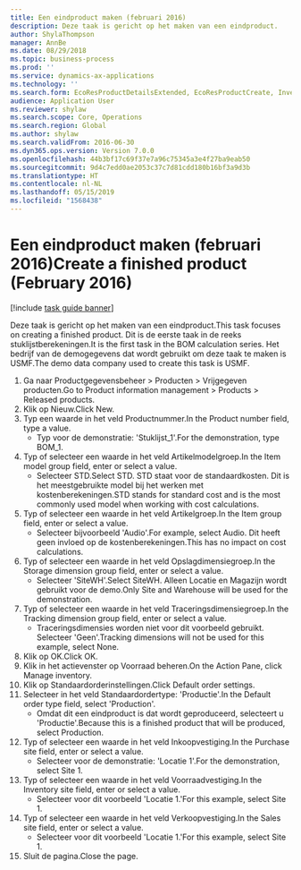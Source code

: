 ```yaml
---
title: Een eindproduct maken (februari 2016)
description: Deze taak is gericht op het maken van een eindproduct.
author: ShylaThompson
manager: AnnBe
ms.date: 08/29/2018
ms.topic: business-process
ms.prod: ''
ms.service: dynamics-ax-applications
ms.technology: ''
ms.search.form: EcoResProductDetailsExtended, EcoResProductCreate, InventItemOrderSetup
audience: Application User
ms.reviewer: shylaw
ms.search.scope: Core, Operations
ms.search.region: Global
ms.author: shylaw
ms.search.validFrom: 2016-06-30
ms.dyn365.ops.version: Version 7.0.0
ms.openlocfilehash: 44b3bf17c69f37e7a96c75345a3e4f27ba9eab50
ms.sourcegitcommit: 9d4c7edd0ae2053c37c7d81cdd180b16bf3a9d3b
ms.translationtype: HT
ms.contentlocale: nl-NL
ms.lasthandoff: 05/15/2019
ms.locfileid: "1568438"
---
```

# <a name="create-a-finished-product-february-2016"></a><span data-ttu-id="a98a6-103">Een eindproduct maken (februari 2016)</span><span class="sxs-lookup"><span data-stu-id="a98a6-103">Create a finished product (February 2016)</span></span>

[!include [task guide banner](../../includes/task-guide-banner.md)]

<span data-ttu-id="a98a6-104">Deze taak is gericht op het maken van een eindproduct.</span><span class="sxs-lookup"><span data-stu-id="a98a6-104">This task focuses on creating a finished product.</span></span> <span data-ttu-id="a98a6-105">Dit is de eerste taak in de reeks stuklijstberekeningen.</span><span class="sxs-lookup"><span data-stu-id="a98a6-105">It is the first task in the BOM calculation series.</span></span> <span data-ttu-id="a98a6-106">Het bedrijf van de demogegevens dat wordt gebruikt om deze taak te maken is USMF.</span><span class="sxs-lookup"><span data-stu-id="a98a6-106">The demo data company used to create this task is USMF.</span></span>

1. <span data-ttu-id="a98a6-107">Ga naar Productgegevensbeheer > Producten > Vrijgegeven producten.</span><span class="sxs-lookup"><span data-stu-id="a98a6-107">Go to Product information management > Products > Released products.</span></span>
2. <span data-ttu-id="a98a6-108">Klik op Nieuw.</span><span class="sxs-lookup"><span data-stu-id="a98a6-108">Click New.</span></span>
3. <span data-ttu-id="a98a6-109">Typ een waarde in het veld Productnummer.</span><span class="sxs-lookup"><span data-stu-id="a98a6-109">In the Product number field, type a value.</span></span>
    * <span data-ttu-id="a98a6-110">Typ voor de demonstratie: 'Stuklijst_1'.</span><span class="sxs-lookup"><span data-stu-id="a98a6-110">For the demonstration, type BOM_1.</span></span>  
4. <span data-ttu-id="a98a6-111">Typ of selecteer een waarde in het veld Artikelmodelgroep.</span><span class="sxs-lookup"><span data-stu-id="a98a6-111">In the Item model group field, enter or select a value.</span></span>
    * <span data-ttu-id="a98a6-112">Selecteer STD.</span><span class="sxs-lookup"><span data-stu-id="a98a6-112">Select STD.</span></span> <span data-ttu-id="a98a6-113">STD staat voor de standaardkosten. Dit is het meestgebruikte model bij het werken met kostenberekeningen.</span><span class="sxs-lookup"><span data-stu-id="a98a6-113">STD stands for standard cost and is the most commonly used model when working with cost calculations.</span></span>  
5. <span data-ttu-id="a98a6-114">Typ of selecteer een waarde in het veld Artikelgroep.</span><span class="sxs-lookup"><span data-stu-id="a98a6-114">In the Item group field, enter or select a value.</span></span>
    * <span data-ttu-id="a98a6-115">Selecteer bijvoorbeeld 'Audio'.</span><span class="sxs-lookup"><span data-stu-id="a98a6-115">For example, select Audio.</span></span> <span data-ttu-id="a98a6-116">Dit heeft geen invloed op de kostenberekeningen.</span><span class="sxs-lookup"><span data-stu-id="a98a6-116">This has no impact on cost calculations.</span></span>  
6. <span data-ttu-id="a98a6-117">Typ of selecteer een waarde in het veld Opslagdimensiegroep.</span><span class="sxs-lookup"><span data-stu-id="a98a6-117">In the Storage dimension group field, enter or select a value.</span></span>
    * <span data-ttu-id="a98a6-118">Selecteer 'SiteWH'.</span><span class="sxs-lookup"><span data-stu-id="a98a6-118">Select SiteWH.</span></span> <span data-ttu-id="a98a6-119">Alleen Locatie en Magazijn wordt gebruikt voor de demo.</span><span class="sxs-lookup"><span data-stu-id="a98a6-119">Only Site and Warehouse will be used for the demonstration.</span></span>  
7. <span data-ttu-id="a98a6-120">Typ of selecteer een waarde in het veld Traceringsdimensiegroep.</span><span class="sxs-lookup"><span data-stu-id="a98a6-120">In the Tracking dimension group field, enter or select a value.</span></span>
    * <span data-ttu-id="a98a6-121">Traceringsdimensies worden niet voor dit voorbeeld gebruikt. Selecteer 'Geen'.</span><span class="sxs-lookup"><span data-stu-id="a98a6-121">Tracking dimensions will not be used for this example, select None.</span></span>  
8. <span data-ttu-id="a98a6-122">Klik op OK.</span><span class="sxs-lookup"><span data-stu-id="a98a6-122">Click OK.</span></span>
9. <span data-ttu-id="a98a6-123">Klik in het actievenster op Voorraad beheren.</span><span class="sxs-lookup"><span data-stu-id="a98a6-123">On the Action Pane, click Manage inventory.</span></span>
10. <span data-ttu-id="a98a6-124">Klik op Standaardorderinstellingen.</span><span class="sxs-lookup"><span data-stu-id="a98a6-124">Click Default order settings.</span></span>
11. <span data-ttu-id="a98a6-125">Selecteer in het veld Standaardordertype: 'Productie'.</span><span class="sxs-lookup"><span data-stu-id="a98a6-125">In the Default order type field, select 'Production'.</span></span>
    * <span data-ttu-id="a98a6-126">Omdat dit een eindproduct is dat wordt geproduceerd, selecteert u 'Productie'.</span><span class="sxs-lookup"><span data-stu-id="a98a6-126">Because this is a finished product that will be produced, select Production.</span></span>  
12. <span data-ttu-id="a98a6-127">Typ of selecteer een waarde in het veld Inkoopvestiging.</span><span class="sxs-lookup"><span data-stu-id="a98a6-127">In the Purchase site field, enter or select a value.</span></span>
    * <span data-ttu-id="a98a6-128">Selecteer voor de demonstratie: 'Locatie 1'.</span><span class="sxs-lookup"><span data-stu-id="a98a6-128">For the demonstration, select Site 1.</span></span>  
13. <span data-ttu-id="a98a6-129">Typ of selecteer een waarde in het veld Voorraadvestiging.</span><span class="sxs-lookup"><span data-stu-id="a98a6-129">In the Inventory site field, enter or select a value.</span></span>
    * <span data-ttu-id="a98a6-130">Selecteer voor dit voorbeeld 'Locatie 1.'</span><span class="sxs-lookup"><span data-stu-id="a98a6-130">For this example, select Site 1.</span></span>  
14. <span data-ttu-id="a98a6-131">Typ of selecteer een waarde in het veld Verkoopvestiging.</span><span class="sxs-lookup"><span data-stu-id="a98a6-131">In the Sales site field, enter or select a value.</span></span>
    * <span data-ttu-id="a98a6-132">Selecteer voor dit voorbeeld 'Locatie 1.'</span><span class="sxs-lookup"><span data-stu-id="a98a6-132">For this example, select Site 1.</span></span>  
15. <span data-ttu-id="a98a6-133">Sluit de pagina.</span><span class="sxs-lookup"><span data-stu-id="a98a6-133">Close the page.</span></span>

